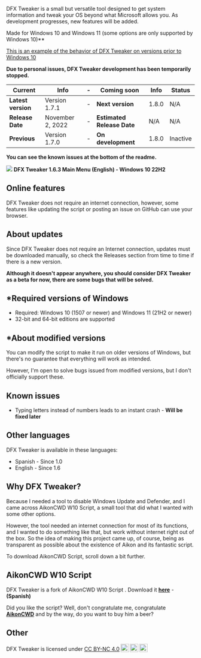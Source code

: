 DFX Tweaker is a small but versatile tool designed to get system information and tweak your OS beyond what Microsoft allows you. As development progresses, new features will be added.

Made for Windows 10 and Windows 11 (some options are only supported by Windows 10)**

[This is an example of the behavior of DFX Tweaker on versions prior to Windows 10](https://blogger.googleusercontent.com/img/b/R29vZ2xl/AVvXsEgfHR4VmYvOcgXgEbdUaQl3uGqOhI83cFQQH61U2lnJraUHKYOBPB13qd-dvUP6j6iTssftkNsJNTvHEEJEHwqJJUGEGk2PzrderIeMZRUcoaAays4Cgk4PYbjxilgw_sNxjndSItiLHAVJN5GVwL5th5ab2VMn3A-22Ul1TwTkKBbhTkuH3tTN2kWmVg/s677/dfxtweaker7.png)

**Due to personal issues, DFX Tweaker development has been temporarily stopped.**

|Current|Info|-|Coming soon|Info|Status|
|---|---|---|---|---|---|
|**Latest version**|Version 1.7.1|-|**Next version**|1.8.0|N/A|
|**Release Date**|November 2, 2022|-|**Estimated Release Date**|N/A|N/A|
|**Previous**|Version 1.7.0|-|**On development**|1.8.0|Inactive|

**You can see the known issues at the bottom of the readme.**

![](https://blogger.googleusercontent.com/img/b/R29vZ2xl/AVvXsEiLR-l2hzTCTy3g6FOoJFbkdbY1TszvIIDllYpg6uNCSipVjvi2W4N8hjXvn-mUya8kU9MnrzNo8XSHtBAscnW-rukfznMUa48VmsFj56BBoSowpcyF-JYofI5Tfd4yF4yXv7pomR6Wa3I4tHtrEVxlY4A5RczmhVZQ2b5tRWQ8wNP-l4D74exK8tXogg/s1053/Captura%20de%20pantalla%202022-10-28%20224909.png)
**DFX Tweaker 1.6.3 Main Menu (English) - Windows 10 22H2**

## Online features
DFX Tweaker does not require an internet connection, however, some features like updating the script or posting an issue on GitHub can use your browser.

## About updates
Since DFX Tweaker does not require an Internet connection, updates must be downloaded manually, so check the Releases section from time to time if there is a new version.

**Although it doesn't appear anywhere, you should consider DFX Tweaker as a beta for now, there are some bugs that will be solved.**

## *Required versions of Windows
- Required: Windows 10 (1507 or newer) and Windows 11 (21H2 or newer)
- 32-bit and 64-bit editions are supported

## *About modified versions
You can modify the script to make it run on older versions of Windows, but there's no guarantee that everything will work as intended.

However, I'm open to solve bugs issued from modified versions, but I don't officially support these.

## Known issues
- Typing letters instead of numbers leads to an instant crash - **Will be fixed later**

## Other languages
DFX Tweaker is available in these languages:
- Spanish - Since 1.0
- English - Since 1.6

## Why DFX Tweaker?
Because I needed a tool to disable Windows Update and Defender, and I came across AikonCWD W10 Script, a small tool that did what I wanted with some other options.

However, the tool needed an internet connection for most of its functions, and I wanted to do something like that, but work without internet right out of the box. So the idea of making this project came up, of course, being as transparent as possible about the existence of Aikon and its fantastic script.

To download AikonCWD Script, scroll down a bit further.

## AikonCWD W10 Script
DFX Tweaker is a fork of AikonCWD W10 Script . Download it [**here**](https://github.com/aikoncwd/win10script) - **(Spanish)**

Did you like the script? Well, don't congratulate me, congratulate [**AikonCWD**](https://github.com/aikoncwd) and by the way, do you want to buy him a beer?

## Other 

DFX Tweaker is licensed under <a href="http://creativecommons.org/licenses/by-nc/4.0/?ref=chooser-v1" target="_blank" rel="license noopener noreferrer" style="display:inline-block;">CC BY-NC 4.0<img style="height:22px!important;margin-left:3px;vertical-align:text-bottom;" src="https://mirrors.creativecommons.org/presskit/icons/cc.svg?ref=chooser-v1"><img style="height:22px!important;margin-left:3px;vertical-align:text-bottom;" src="https://mirrors.creativecommons.org/presskit/icons/by.svg?ref=chooser-v1"><img style="height:22px!important;margin-left:3px;vertical-align:text-bottom;" src="https://mirrors.creativecommons.org/presskit/icons/nc.svg?ref=chooser-v1"></a></p>

